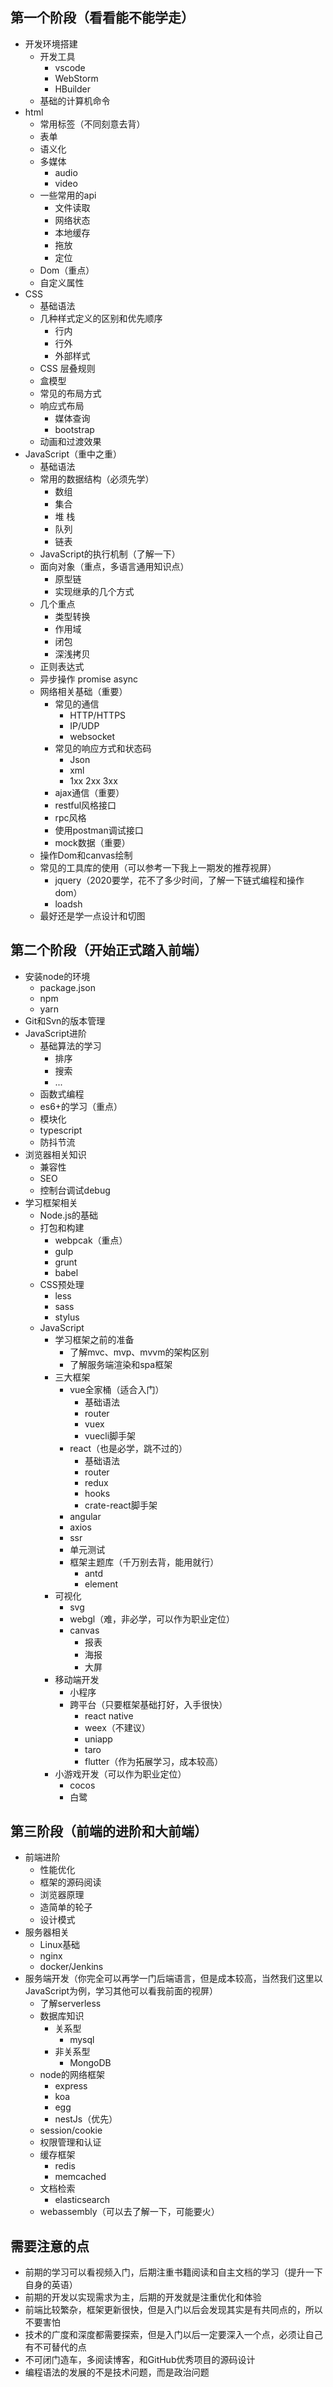 ## 第一个阶段（看看能不能学走）

- 开发环境搭建
  - 开发工具
    - vscode
    - WebStorm
    - HBuilder
  - 基础的计算机命令
- html
  - 常用标签（不同刻意去背）
  - 表单
  - 语义化
  - 多媒体
    - audio
    - video
  - 一些常用的api
    - 文件读取
    - 网络状态
    - 本地缓存
    - 拖放
    - 定位
  - Dom（重点）
  - 自定义属性
- CSS 
  - 基础语法
  - 几种样式定义的区别和优先顺序
    - 行内
    - 行外
    - 外部样式
  - CSS 层叠规则
  - 盒模型
  - 常见的布局方式
  - 响应式布局
    - 媒体查询
    - bootstrap
  - 动画和过渡效果
- JavaScript（重中之重）
  - 基础语法
  - 常用的数据结构（必须先学）
    - 数组
    - 集合
    - 堆 栈
    - 队列
    - 链表
  - JavaScript的执行机制（了解一下）
  - 面向对象（重点，多语言通用知识点）
    - 原型链
    - 实现继承的几个方式
  - 几个重点
    - 类型转换
    - 作用域
    - 闭包
    - 深浅拷贝
  - 正则表达式
  - 异步操作 promise async
  - 网络相关基础（重要）
    - 常见的通信
      - HTTP/HTTPS
      - IP/UDP
      - websocket
    - 常见的响应方式和状态码
      - Json
      - xml
      - 1xx 2xx 3xx
    - ajax通信（重要）
    - restful风格接口
    - rpc风格
    - 使用postman调试接口
    - mock数据（重要）
  - 操作Dom和canvas绘制
  - 常见的工具库的使用（可以参考一下我上一期发的推荐视屏）
    - jquery（2020要学，花不了多少时间，了解一下链式编程和操作dom）
    - loadsh
  - 最好还是学一点设计和切图

## 第二个阶段（开始正式踏入前端）

- 安装node的环境
  - package.json
  - npm
  - yarn
- Git和Svn的版本管理
- JavaScript进阶
  - 基础算法的学习
    - 排序
    - 搜索
    - ...
  - 函数式编程
  - es6+的学习（重点）
  - 模块化
  - typescript
  - 防抖节流
- 浏览器相关知识
  - 兼容性
  - SEO
  - 控制台调试debug
- 学习框架相关
  - Node.js的基础
  - 打包和构建
    - webpcak（重点）
    - gulp
    - grunt
    - babel
  - CSS预处理
    - less
    - sass
    - stylus
  - JavaScript
    - 学习框架之前的准备
      - 了解mvc、mvp、mvvm的架构区别
      - 了解服务端渲染和spa框架
    - 三大框架
      - vue全家桶（适合入门）
        - 基础语法
        - router
        - vuex
        - vuecli脚手架
      - react（也是必学，跳不过的）
        - 基础语法
        - router
        - redux
        - hooks
        - crate-react脚手架
      - angular
      - axios
      - ssr
      - 单元测试
      - 框架主题库（千万别去背，能用就行）
        - antd
        - element
    - 可视化
      - svg
      - webgl（难，非必学，可以作为职业定位）
      - canvas
        - 报表
        - 海报
        - 大屏
    - 移动端开发
      - 小程序
      - 跨平台（只要框架基础打好，入手很快）
        - react native
        - weex（不建议）
        - uniapp
        - taro
        - flutter（作为拓展学习，成本较高）
    - 小游戏开发（可以作为职业定位）
      - cocos
      - 白鹭

## 第三阶段（前端的进阶和大前端）

- 前端进阶
  - 性能优化
  - 框架的源码阅读
  - 浏览器原理
  - 造简单的轮子
  - 设计模式
- 服务器相关
  - Linux基础
  - nginx
  - docker/Jenkins
- 服务端开发（你完全可以再学一门后端语言，但是成本较高，当然我们这里以JavaScript为例，学习其他可以看我前面的视屏）
  - 了解serverless
  - 数据库知识
    - 关系型
      - mysql
    - 非关系型
      - MongoDB
  - node的网络框架
    - express
    - koa
    - egg
    - nestJs（优先）
  - session/cookie
  - 权限管理和认证
  - 缓存框架
    - redis
    - memcached
  - 文档检索
    - elasticsearch
  - webassembly（可以去了解一下，可能要火）

## 需要注意的点

- 前期的学习可以看视频入门，后期注重书籍阅读和自主文档的学习（提升一下自身的英语）
- 前期的开发以实现需求为主，后期的开发就是注重优化和体验
- 前端比较繁杂，框架更新很快，但是入门以后会发现其实是有共同点的，所以不要害怕
- 技术的广度和深度都需要探索，但是入门以后一定要深入一个点，必须让自己有不可替代的点
- 不可闭门造车，多阅读博客，和GitHub优秀项目的源码设计
- 编程语法的发展的不是技术问题，而是政治问题